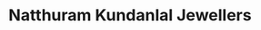 ---
title: "Natthuram Kundanlal Jewellers"
url: /sakti/natthuram-kundanlal-jewellers/
shop: jewelry
---